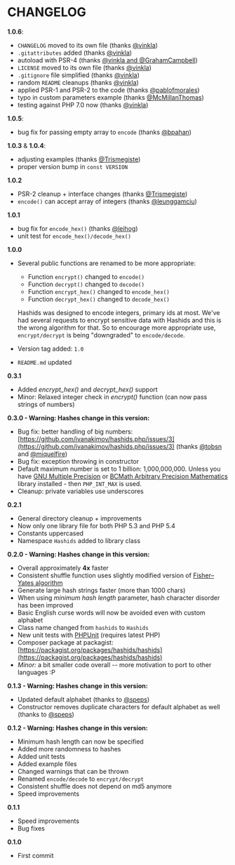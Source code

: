 # CHANGELOG

**1.0.6**:

- `CHANGELOG` moved to its own file (thanks [@vinkla](https://github.com/ivanakimov/hashids.php/pull/41))
- `.gitattributes` added (thanks [@vinkla](https://github.com/ivanakimov/hashids.php/pull/40))
- autoload with PSR-4 (thanks [@vinkla and @GrahamCampbell](https://github.com/ivanakimov/hashids.php/pull/43))
- `LICENSE` moved to its own file (thanks [@vinkla](https://github.com/ivanakimov/hashids.php/pull/44))
- `.gitignore` file simplified (thanks [@vinkla](https://github.com/ivanakimov/hashids.php/pull/45))
- random `README` cleanups (thanks [@vinkla](https://github.com/ivanakimov/hashids.php/pull/46))
- applied PSR-1 and PSR-2 to the code (thanks [@pablofmorales](https://github.com/ivanakimov/hashids.php/pull/51))
- typo in custom parameters example (thanks [@McMillanThomas](https://github.com/ivanakimov/hashids.php/pull/52))
- testing against PHP 7.0 now (thanks [@vinkla](https://github.com/ivanakimov/hashids.php/pull/54))

**1.0.5**:

- bug fix for passing empty array to `encode` (thanks [@bpahan](https://github.com/ivanakimov/hashids.php/issues/32))

**1.0.3** & **1.0.4**:

- adjusting examples (thanks [@Trismegiste](https://github.com/ivanakimov/hashids.php/pull/28))
- proper version bump in `const VERSION`

**1.0.2**

- PSR-2 cleanup + interface changes (thanks [@Trismegiste](https://github.com/ivanakimov/hashids.php/pull/23))
- `encode()` can accept array of integers (thanks [@leunggamciu](https://github.com/ivanakimov/hashids.php/pull/24))

**1.0.1**

- bug fix for `encode_hex()` (thanks [@leihog](https://github.com/ivanakimov/hashids.php/pull/20))
- unit test for `encode_hex()/decode_hex()`

**1.0.0**

- Several public functions are renamed to be more appropriate:
    - Function `encrypt()` changed to `encode()`
    - Function `decrypt()` changed to `decode()`
    - Function `encrypt_hex()` changed to `encode_hex()`
    - Function `decrypt_hex()` changed to `decode_hex()`
    
    Hashids was designed to encode integers, primary ids at most. We've had several requests to encrypt sensitive data with Hashids and this is the wrong algorithm for that. So to encourage more appropriate use, `encrypt/decrypt` is being "downgraded" to `encode/decode`.

- Version tag added: `1.0`
- `README.md` updated

**0.3.1**

- Added *encrypt_hex()* and *decrypt_hex()* support
- Minor: Relaxed integer check in *encrypt()* function (can now pass strings of numbers)

**0.3.0 - Warning: Hashes change in this version:**

- Bug fix: better handling of big numbers: [https://github.com/ivanakimov/hashids.php/issues/3](https://github.com/ivanakimov/hashids.php/issues/3) (thanks [@tobsn](https://github.com/tobsn) and [@miquelfire](https://github.com/miquelfire))
- Bug fix: exception throwing in constructor
- Default maximum number is set to 1 billion: 1,000,000,000. Unless you have [GNU Multiple Precision](http://www.php.net/manual/en/book.gmp.php) or [BCMath Arbitrary Precision Mathematics](http://www.php.net/manual/en/book.bc.php) library installed - then `PHP_INT_MAX` is used.
- Cleanup: private variables use underscores

**0.2.1**

- General directory cleanup + improvements
- Now only one library file for both PHP 5.3 and PHP 5.4
- Constants uppercased
- Namespace `Hashids` added to library class

**0.2.0 - Warning: Hashes change in this version:**
    
- Overall approximately **4x** faster
- Consistent shuffle function uses slightly modified version of [Fisher–Yates algorithm](http://en.wikipedia.org/wiki/Fisher%E2%80%93Yates_shuffle#The_modern_algorithm)
- Generate large hash strings faster (more than 1000 chars)
- When using _minimum hash length_ parameter, hash character disorder has been improved
- Basic English curse words will now be avoided even with custom alphabet
- Class name changed from `hashids` to `Hashids`
- New unit tests with [PHPUnit](https://github.com/sebastianbergmann/phpunit/) (requires latest PHP)
- Composer package at packagist: [https://packagist.org/packages/hashids/hashids](https://packagist.org/packages/hashids/hashids)
- _Minor:_ a bit smaller code overall -- more motivation to port to other languages :P

**0.1.3 - Warning: Hashes change in this version:**

- Updated default alphabet (thanks to [@speps](https://github.com/speps))
- Constructor removes duplicate characters for default alphabet as well (thanks to [@speps](https://github.com/speps))

**0.1.2 - Warning: Hashes change in this version:**

- Minimum hash length can now be specified
- Added more randomness to hashes
- Added unit tests
- Added example files
- Changed warnings that can be thrown
- Renamed `encode/decode` to `encrypt/decrypt`
- Consistent shuffle does not depend on md5 anymore
- Speed improvements

**0.1.1**

- Speed improvements
- Bug fixes

**0.1.0**
    
- First commit
